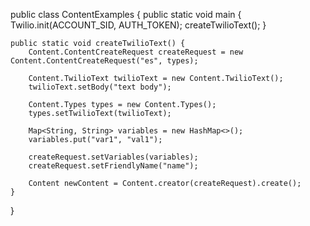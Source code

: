 public class ContentExamples {
    public static void main {
        Twilio.init(ACCOUNT_SID, AUTH_TOKEN);
        createTwilioText();
    }
    
    public static void createTwilioText() {
        Content.ContentCreateRequest createRequest = new Content.ContentCreateRequest("es", types);

        Content.TwilioText twilioText = new Content.TwilioText();
        twilioText.setBody("text body");

        Content.Types types = new Content.Types();
        types.setTwilioText(twilioText);

        Map<String, String> variables = new HashMap<>();
        variables.put("var1", "val1");

        createRequest.setVariables(variables);
        createRequest.setFriendlyName("name");

        Content newContent = Content.creator(createRequest).create();
    }

}
